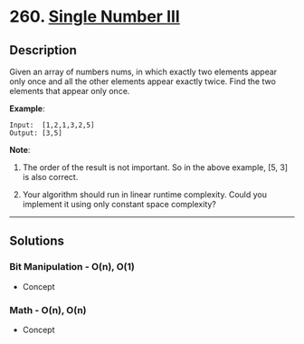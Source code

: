 # 260. [Single Number III](https://leetcode.com/problems/single-number-iii/)

## Description
Given an array of numbers nums, in which exactly two elements appear only once and all the other elements appear exactly twice. Find the two elements that appear only once.

**Example**:
```
Input:  [1,2,1,3,2,5]
Output: [3,5]
```

**Note**:

1. The order of the result is not important. So in the above example, [5, 3] is also correct.

2. Your algorithm should run in linear runtime complexity. Could you implement it using only constant space complexity?


******
## Solutions
### Bit Manipulation - O(n), O(1)
* Concept


### Math - O(n), O(n)
* Concept
